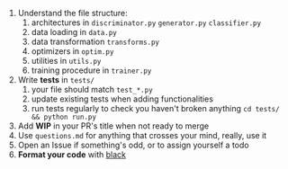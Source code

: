 1. Understand the file structure:
   1. architectures in `discriminator.py` `generator.py` `classifier.py`
   2. data loading in `data.py`
   3. data transformation `transforms.py`
   4. optimizers in `optim.py`
   5. utilities in `utils.py`
   6. training procedure in `trainer.py`
2. Write **tests** in `tests/`
   1. your file should match `test_*.py`
   2. update existing tests when adding functionalities
   3. run tests regularly to check you haven't broken anything `cd tests/ && python run.py`
3. Add **WIP** in your PR's title when not ready to merge
4. Use `questions.md` for anything that crosses your mind, really, use it
5. Open an Issue if something's odd, or to assign yourself a todo
6. **Format your code** with [black](https://github.com/psf/black)
